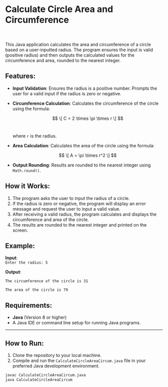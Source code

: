 # Calculate Circle Area and Circumference <br><br>

This Java application calculates the area and circumference of a circle based on a user-inputted radius. The program ensures the input is valid (positive radius) and then outputs the calculated values for the circumference and area, rounded to the nearest integer.<br>

## Features: <br>

- **Input Validation**: Ensures the radius is a positive number. Prompts the user for a valid input if the radius is zero or negative. <br>

- **Circumference Calculation**: Calculates the circumference of the circle using the formula: <br>

  $$
  \[
  C = 2 \times \pi \times r
  \]
  $$ <br>

  where `r` is the radius. <br>

- **Area Calculation**: Calculates the area of the circle using the formula: <br>

  $$
  \[
  A = \pi \times r^2
  \]
  $$
  
- **Output Rounding**: Results are rounded to the nearest integer using `Math.round()`. <br>

## How it Works: <br>
1. The program asks the user to input the radius of a circle. <br>
2. If the radius is zero or negative, the program will display an error message and request the user to input a valid value. <br>
3. After receiving a valid radius, the program calculates and displays the circumference and area of the circle. <br>
4. The results are rounded to the nearest integer and printed on the screen. <br>

## Example: <br>

**Input**:  
`Enter the radius: 5`

**Output**:



`The circumference of the circle is 31`

`The area of the circle is 79`

## Requirements:<br>

- **Java** (Version 8 or higher)<br>
- A Java IDE or command line setup for running Java programs.<br>

---

## How to Run:<br>

1. Clone the repository to your local machine.<br>
2. Compile and run the `CalculateCircleAreaCircum.java` file in your preferred Java development environment.<br>

```bash
javac CalculateCircleAreaCircum.java
java CalculateCircleAreaCircum
